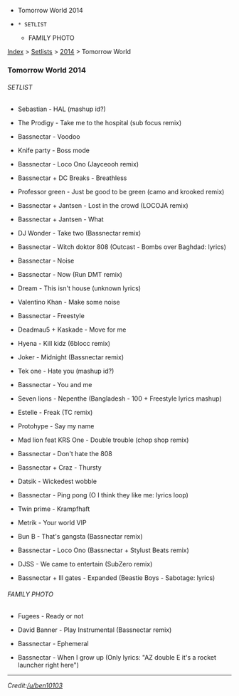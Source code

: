   * Tomorrow World 2014
  *     * SETLIST
    * FAMILY PHOTO

[Index](https://www.reddit.com/r/bassnectar/wiki/index) >
[Setlists](https://www.reddit.com/r/bassnectar/wiki/interactive/setlists) >
[2014](https://www.reddit.com/r/bassnectar/wiki/interactive/setlists/2014) >
Tomorrow World

### Tomorrow World 2014

###### SETLIST

  * Sebastian - HAL (mashup id?)

  * The Prodigy - Take me to the hospital (sub focus remix)

  * Bassnectar - Voodoo 

  * Knife party - Boss mode 

  * Bassnectar - Loco Ono (Jayceooh remix)

  * Bassnectar + DC Breaks - Breathless 

  * Professor green - Just be good to be green (camo and krooked remix)

  * Bassnectar + Jantsen - Lost in the crowd (LOCOJA remix)

  * Bassnectar + Jantsen - What 

  * DJ Wonder - Take two (Bassnectar remix)

  * Bassnectar - Witch doktor 808 (Outcast - Bombs over Baghdad: lyrics)

  * Bassnectar - Noise 

  * Bassnectar - Now (Run DMT remix)

  * Dream - This isn't house (unknown lyrics)

  * Valentino Khan - Make some noise 

  * Bassnectar - Freestyle 

  * Deadmau5 + Kaskade - Move for me 

  * Hyena - Kill kidz (6blocc remix)

  * Joker - Midnight (Bassnectar remix)

  * Tek one - Hate you (mashup id?)

  * Bassnectar - You and me 

  * Seven lions - Nepenthe (Bangladesh - 100 + Freestyle lyrics mashup)

  * Estelle - Freak (TC remix)

  * Protohype - Say my name 

  * Mad lion feat KRS One - Double trouble (chop shop remix)

  * Bassnectar - Don't hate the 808

  * Bassnectar + Craz - Thursty 

  * Datsik - Wickedest wobble 

  * Bassnectar - Ping pong (O I think they like me: lyrics loop)

  * Twin prime - Krampfhaft 

  * Metrik - Your world VIP 

  * Bun B - That's gangsta (Bassnectar remix)

  * Bassnectar - Loco Ono (Bassnectar + Stylust Beats remix)

  * DJSS - We came to entertain (SubZero remix)

  * Bassnectar + Ill gates - Expanded (Beastie Boys - Sabotage: lyrics)

###### FAMILY PHOTO

  * Fugees - Ready or not

  * David Banner - Play Instrumental (Bassnectar remix)

  * Bassnectar - Ephemeral 

  * Bassnectar - When I grow up (Only lyrics: "AZ double E it's a rocket launcher right here")

* * *

_Credit:[/u/ben10103](/u/ben10103)_

